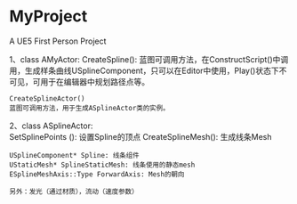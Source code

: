 # MyProject
A UE5 First Person Project

1、class AMyActor:
	CreateSpline(): 蓝图可调用方法，在ConstructScript()中调用，生成样条曲线USplineComponent，只可以在Editor中使用，Play()状态下不可见，可用于在编辑器中规划路径点等。
	
	CreateSplineActor()
	蓝图可调用方法，用于生成ASplineActor类的实例。
	
2、class ASplineActor:	
	SetSplinePoints ():	设置Spline的顶点
	CreateSplineMesh(): 生成线条Mesh
	
	USplineComponent* Spline: 线条组件
	UStaticMesh* SplineStaticMesh: 线条使用的静态mesh
	ESplineMeshAxis::Type ForwardAxis: Mesh的朝向
	
	另外：发光（通过材质），流动（速度参数）
	
	
	
	
	
